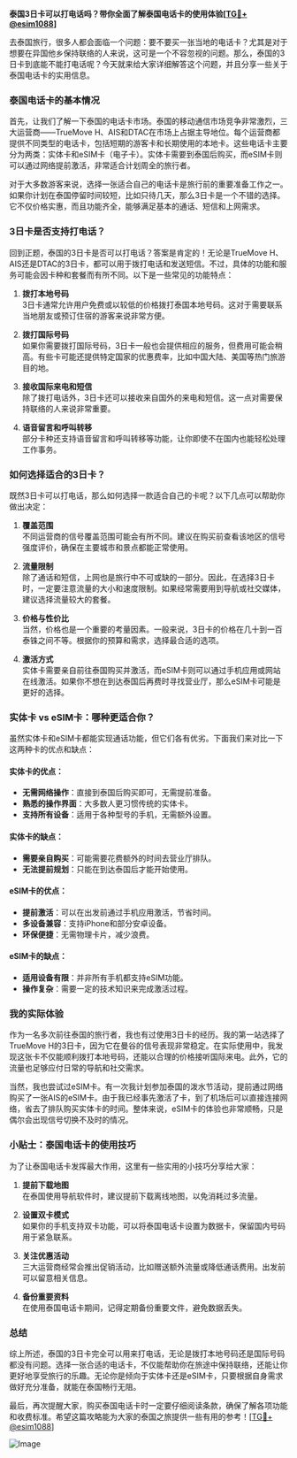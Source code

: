 **泰国3日卡可以打电话吗？带你全面了解泰国电话卡的使用体验[[TG💪+ @esim1088](https://t.me/s/esim1088)]**

去泰国旅行，很多人都会面临一个问题：要不要买一张当地的电话卡？尤其是对于想要在异国他乡保持联络的人来说，这可是一个不容忽视的问题。那么，泰国的3日卡到底能不能打电话呢？今天就来给大家详细解答这个问题，并且分享一些关于泰国电话卡的实用信息。

### 泰国电话卡的基本情况

首先，让我们了解一下泰国的电话卡市场。泰国的移动通信市场竞争非常激烈，三大运营商——TrueMove H、AIS和DTAC在市场上占据主导地位。每个运营商都提供不同类型的电话卡，包括短期的游客卡和长期使用的本地卡。这些电话卡主要分为两类：实体卡和eSIM卡（电子卡）。实体卡需要到泰国后购买，而eSIM卡则可以通过网络提前激活，非常适合计划周全的旅行者。

对于大多数游客来说，选择一张适合自己的电话卡是旅行前的重要准备工作之一。如果你计划在泰国停留时间较短，比如只待几天，那么3日卡是一个不错的选择。它不仅价格实惠，而且功能齐全，能够满足基本的通话、短信和上网需求。

### 3日卡是否支持打电话？

回到正题，泰国的3日卡是否可以打电话？答案是肯定的！无论是TrueMove H、AIS还是DTAC的3日卡，都可以用于拨打电话和发送短信。不过，具体的功能和服务可能会因卡种和套餐而有所不同。以下是一些常见的功能特点：

1. **拨打本地号码**  
   3日卡通常允许用户免费或以较低的价格拨打泰国本地号码。这对于需要联系当地朋友或预订住宿的游客来说非常方便。

2. **拨打国际号码**  
   如果你需要拨打国际号码，3日卡一般也会提供相应的服务，但费用可能会稍高。有些卡可能还提供特定国家的优惠费率，比如中国大陆、美国等热门旅游目的地。

3. **接收国际来电和短信**  
   除了拨打电话外，3日卡还可以接收来自国外的来电和短信。这一点对需要保持联络的人来说非常重要。

4. **语音留言和呼叫转移**  
   部分卡种还支持语音留言和呼叫转移等功能，让你即使不在国内也能轻松处理工作事务。

### 如何选择适合的3日卡？

既然3日卡可以打电话，那么如何选择一款适合自己的卡呢？以下几点可以帮助你做出决定：

1. **覆盖范围**  
   不同运营商的信号覆盖范围可能会有所不同。建议在购买前查看该地区的信号强度评价，确保在主要城市和景点都能正常使用。

2. **流量限制**  
   除了通话和短信，上网也是旅行中不可或缺的一部分。因此，在选择3日卡时，一定要注意流量的大小和速度限制。如果经常需要用到导航或社交媒体，建议选择流量较大的套餐。

3. **价格与性价比**  
   当然，价格也是一个重要的考量因素。一般来说，3日卡的价格在几十到一百泰铢之间不等。根据你的预算和需求，选择最合适的选项。

4. **激活方式**  
   实体卡需要亲自前往泰国购买并激活，而eSIM卡则可以通过手机应用或网站在线激活。如果你不想在到达泰国后再费时寻找营业厅，那么eSIM卡可能是更好的选择。

### 实体卡 vs eSIM卡：哪种更适合你？

虽然实体卡和eSIM卡都能实现通话功能，但它们各有优劣。下面我们来对比一下这两种卡的优点和缺点：

#### 实体卡的优点：
- **无需网络操作**：直接到泰国后购买即可，无需提前准备。
- **熟悉的操作界面**：大多数人更习惯传统的实体卡。
- **支持所有设备**：适用于各种型号的手机，无需额外设置。

#### 实体卡的缺点：
- **需要亲自购买**：可能需要花费额外的时间去营业厅排队。
- **无法提前规划**：只能在到达泰国后才能开始使用。

#### eSIM卡的优点：
- **提前激活**：可以在出发前通过手机应用激活，节省时间。
- **多设备兼容**：支持iPhone和部分安卓设备。
- **环保便捷**：无需物理卡片，减少浪费。

#### eSIM卡的缺点：
- **适用设备有限**：并非所有手机都支持eSIM功能。
- **操作复杂**：需要一定的技术知识来完成激活过程。

### 我的实际体验

作为一名多次前往泰国的旅行者，我也有过使用3日卡的经历。我的第一站选择了TrueMove H的3日卡，因为它在曼谷的信号表现非常稳定。在实际使用中，我发现这张卡不仅能顺利拨打本地号码，还能以合理的价格接听国际来电。此外，它的流量也足够应付日常的导航和社交需求。

当然，我也尝试过eSIM卡。有一次我计划参加泰国的泼水节活动，提前通过网络购买了一张AIS的eSIM卡。由于我已经事先激活了卡，到了机场后可以直接连接网络，省去了排队购买实体卡的时间。整体来说，eSIM卡的体验也非常顺畅，只是偶尔会出现信号切换不及时的情况。

### 小贴士：泰国电话卡的使用技巧

为了让泰国电话卡发挥最大作用，这里有一些实用的小技巧分享给大家：

1. **提前下载地图**  
   在泰国使用导航软件时，建议提前下载离线地图，以免消耗过多流量。

2. **设置双卡模式**  
   如果你的手机支持双卡功能，可以将泰国电话卡设置为数据卡，保留国内号码用于紧急联系。

3. **关注优惠活动**  
   三大运营商经常会推出促销活动，比如赠送额外流量或降低通话费用。出发前可以留意相关信息。

4. **备份重要资料**  
   在使用泰国电话卡期间，记得定期备份重要文件，避免数据丢失。

### 总结

综上所述，泰国的3日卡完全可以用来打电话，无论是拨打本地号码还是国际号码都没有问题。选择一张合适的电话卡，不仅能帮助你在旅途中保持联络，还能让你更好地享受旅行的乐趣。无论你是倾向于实体卡还是eSIM卡，只要根据自身需求做好充分准备，就能在泰国畅行无阻。

最后，再次提醒大家，购买泰国电话卡时一定要仔细阅读条款，确保了解各项功能和收费标准。希望这篇攻略能为大家的泰国之旅提供一些有用的参考！[[TG💪+ @esim1088](https://t.me/s/esim1088)]  

![Image](https://i.postimg.cc/4NQfJmqS/Snipaste-2025-05-13-00-14-12.png)